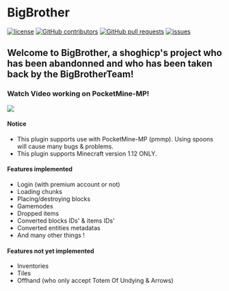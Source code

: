 BigBrother
=============
[![license](https://img.shields.io/github/license/BigBrotherTeam/BigBrother.svg?style=flat-square)](https://github.com/BigBrotherTeam/BigBrother/blob/master/LICENSE)
[![GitHub contributors](https://img.shields.io/github/contributors/BigBrotherTeam/BigBrother.svg?style=flat-square)](https://github.com/BigBrotherTeam/BigBrother/graphs/contributors)
[![GitHub pull requests](https://img.shields.io/github/issues-pr/BigBrotherTeam/BigBrother.svg?style=flat-square)](https://github.com/BigBrotherTeam/BigBrother/pulls)
[![issues](https://img.shields.io/github/issues/BigBrotherTeam/BigBrother.svg?style=flat-square)](https://github.com/BigBrotherTeam/BigBrother/issues)

Welcome to BigBrother, a shoghicp's project who has been abandonned and who has been taken back by the BigBrotherTeam!
-------------

### Watch Video working on PocketMine-MP!
[![](http://img.youtube.com/vi/4oaYIW8YuNg/0.jpg)](http://www.youtube.com/watch?v=4oaYIW8YuNg)

#### Notice
* This plugin supports use with PocketMine-MP (pmmp). Using spoons will cause many bugs & problems.
* This plugin supports Minecraft version 1.12 ONLY.

#### Features implemented
* Login (with premium account or not)
* Loading chunks
* Placing/destroying blocks
* Gamemodes
* Dropped items
* Converted blocks IDs' & items IDs'
* Converted entities metadatas
* And many other things !

#### Features not yet implemented
* Inventories
* Tiles
* Offhand (who only accept Totem Of Undying & Arrows)
